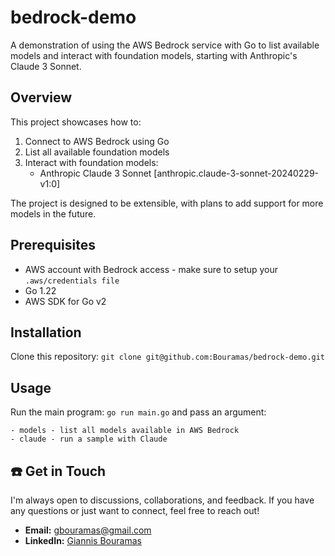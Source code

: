 # bedrock-demo

A demonstration of using the AWS Bedrock service with Go to list available models and interact with foundation models, starting with Anthropic's Claude 3 Sonnet.

## Overview

This project showcases how to:

1. Connect to AWS Bedrock using Go
2. List all available foundation models
3. Interact with foundation models:
    - Anthropic Claude 3 Sonnet [anthropic.claude-3-sonnet-20240229-v1:0]

The project is designed to be extensible, with plans to add support for more models in the future.

## Prerequisites

- AWS account with Bedrock access - make sure to setup your `.aws/credentials file`
- Go 1.22
- AWS SDK for Go v2

## Installation

Clone this repository: 
   `git clone git@github.com:Bouramas/bedrock-demo.git`

## Usage

Run the main program: `go run main.go` and pass an argument:

    - models - list all models available in AWS Bedrock
    - claude - run a sample with Claude

## ☎️ Get in Touch

I'm always open to discussions, collaborations, and feedback. If you have any questions or just want to connect, feel free to reach out!

- **Email:** gbouramas@gmail.com
- **LinkedIn:** [Giannis Bouramas](https://www.linkedin.com/in/bouramas)